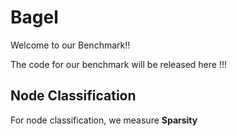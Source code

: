 # Bagel
Welcome to our Benchmark!!

The code for our benchmark will be released here !!!
## Node Classification

For node classification, we measure **Sparsity**

